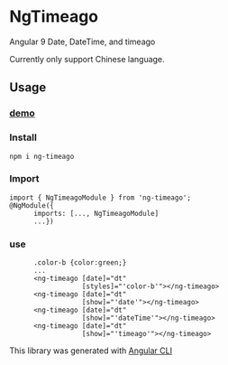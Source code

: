 # NgTimeago

Angular 9 Date, DateTime, and timeago

Currently only support Chinese language.

## Usage

### [demo](https://joyingsoft.github.io/ng-timeago/)

### Install

`npm i ng-timeago`

### Import

```angular
import { NgTimeagoModule } from 'ng-timeago';
@NgModule({
      imports: [..., NgTimeagoModule]
      ...})
```

### use

```angular
      .color-b {color:green;}
      ...
      <ng-timeago [date]="dt"
                  [styles]="'color-b'"></ng-timeago>
      <ng-timeago [date]="dt"
                  [show]="'date'"></ng-timeago>
      <ng-timeago [date]="dt"
                  [show]="'dateTime'"></ng-timeago>
      <ng-timeago [date]="dt"
                  [show]="'timeago'"></ng-timeago>
```

This library was generated with [Angular CLI](https://github.com/angular/angular-cli)
